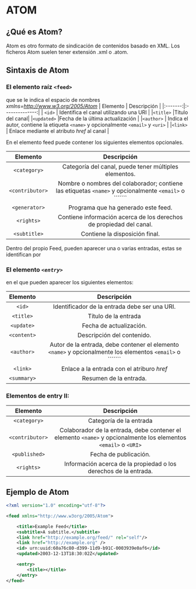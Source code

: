 # ATOM
## ¿Qué es Atom?
Atom es otro formato de sindicación de contenidos basado en XML. Los ficheros Atom suelen tener extensión .xml o .atom.
## Sintaxis de Atom 
### El elemento raíz ```<feed>``` 
que se le indica el espacio de nombres *xmlns=http://www.w3.org/2005/Atom*
 | Elemento |   Descripción  |
|:-------:|:--------------:|
| ```<id>```    | Identifica el canal utilizando una URI      |
|```<title>```     |Título del canal|
|```<updated>```   |Fecha de la última actualización |
|```<author>```  | Indica el autor, contiene la etiqueta ```<name>``` y opcionalmente ```<email>``` y ```<uri>``` |
|```<link>```  | Enlace mediante el atributo *href* al canal  |

En el  elemento feed puede contener los siguientes elementos opcionales.

 | Elemento |   Descripción  |
|:-------:|:--------------:|
| ```<category>```    | Categoría del canal, puede tener múltiples elementos.    |
|```<contributor>```     |Nombre o nombres del colaborador; contiene las etiquetas ```<name>``` y opcionalmente ```<email>``` o ````<uri>```|
|```<generator>```   |Programa que ha generado este feed. |
|```<rights>```  | Contiene información acerca de los derechos de propiedad del canal.|
|```<subtitle>```  | Contiene la disposición final.  |


Dentro del propio Feed, pueden aparecer una o varias entradas, estas se identifican por 
### El elemento *```<entry>```* 
en el que pueden aparecer los siguientes elementos:

 | Elemento |   Descripción  |
|:-------:|:--------------:|
| ```<id>```    | Identificador de la entrada debe ser una URI.    |
|```<title>```     |Título de la entrada|
|```<update>```   |Fecha de actualización. |
|```<content>```  | Descripción del contenido.|
|```<author>```  | Autor de la entrada, debe contener el elemento ```<name>``` y opcionalmente los elementos ```<email>``` o ````<URI>``` |
|```<link>```  | Enlace a la entrada con el atriburo  *href* |
|```<summary>```  | Resumen de la entrada.  |

### Elementos de entry II:

| Elemento |   Descripción  |
|:-------:|:--------------:|
| ```<category>```    | Categoría de la entrada    |
|```<contributor>```     |Colaborador de la entrada, debe contener el elemento ```<name>``` y opcionalmente los elementos ```<email>``` o ```<URI>```|
|```<published>```   |Fecha de publicación. |
|```<rights>```  | Información acerca de la propiedad o los derechos de la entrada.|

## Ejemplo de Atom
```XML
<?xml version="1.0" encoding="utf-8"?>

<feed xmlns="http://www.w3org/2005/Atom">

    <title>Example Feed</title>
    <subtitle>A subtitle.</subtitle>
    <link href="http://example.org/feed/" rel="self"/>
    <link href="http://example.org" />
    <id> urn:uuid:60a76c80-d399-11d9-b91C-0003939e0af6</id>
    <updated>2003-12-13T18:30:02Z</updated>

    <entry>
        <title></title>
    </entry>
</feed>
```